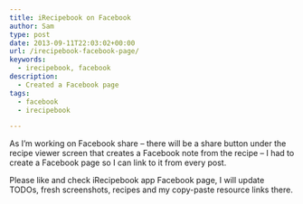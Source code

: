 ```yaml
---
title: iRecipebook on Facebook
author: Sam
type: post
date: 2013-09-11T22:03:02+00:00
url: /irecipebook-facebook-page/
keywords:
  - irecipebook, facebook
description:
  - Created a Facebook page
tags:
  - facebook
  - irecipebook

---
```

As I&#8217;m working on Facebook share &#8211; there will be a share button under the recipe viewer screen that creates a Facebook note from the recipe &#8211; I had to create a Facebook page so I can link to it from every post.
  
Please like and check iRecipebook app Facebook page, I will update TODOs, fresh screenshots, recipes and my copy-paste resource links there.

